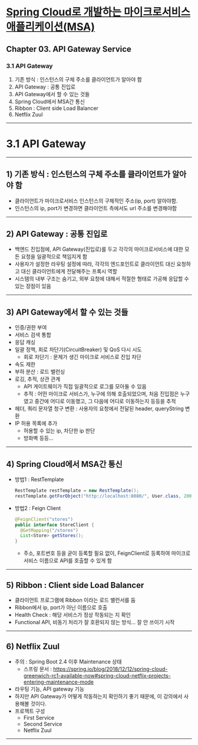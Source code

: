 # <a href = "../README.md" target="_blank">Spring Cloud로 개발하는 마이크로서비스 애플리케이션(MSA)</a>
## Chapter 03. API Gateway Service
### 3.1 API Gateway
1) 기존 방식 : 인스턴스의 구체 주소를 클라이언트가 알아야 함
2) API Gateway : 공통 진입로
3) API Gateway에서 할 수 있는 것들
4) Spring Cloud에서 MSA간 통신
5) Ribbon : Client side Load Balancer
6) Netflix Zuul

---

# 3.1 API Gateway

---

## 1) 기존 방식 : 인스턴스의 구체 주소를 클라이언트가 알아야 함
- 클라이언트가 마이크로서비스 인스턴스의 구체적인 주소(ip, port) 알아야함.
- 인스턴스의 ip, port가 변경하면 클라이언트 측에서도 url 주소를 변경해야함

---

## 2) API Gateway : 공통 진입로
- 백엔드 진입점에, API Gateway(진입로)를 두고 각각의 마이크로서비스에 대한 모든 요청을 일괄적으로 책임지게 함
- 사용자가 설정한 라우팅 설정에 따라, 각각의 엔드포인트로 클라이언트 대신 요청하고
대신 클라이언트에게 전달해주는 프록시 역할
- 시스템의 내부 구조는 숨기고, 외부 요청에 대해서 적절한 형태로 가공해 응답할 수 있는 장점이 있음

---

## 3) API Gateway에서 할 수 있는 것들
- 인증/권한 부여
- 서비스 검색 통합
- 응답 캐싱
- 일괄 정책, 회로 차단기(CircuitBreaker) 및 QoS 다시 시도
  - 회로 차단기 : 문제가 생긴 마이크로 서비스로 진입 차단
- 속도 제한
- 부하 분산 : 로드 밸런싱
- 로깅, 추적, 상관 관계
  - API 게이트웨이가 직접 일괄적으로 로그를 모아둘 수 있음
  - 추적 : 어떤 마이크로 서비스가, 누구에 의해 호출되었으며, 처음 진입점은 누구였고 중간에 어디로 이동했고, 그 다음에 어디로 이동하는지 등등을 추적
- 헤더, 쿼리 문자열 청구 변환 : 사용자의 요청에서 전달된 header, queryString 변환
- IP 허용 목록에 추가
  - 허용할 수 있는 ip, 차단한 ip 판단
  - 방화벽 등등...

---

## 4) Spring Cloud에서 MSA간 통신
- 방법1 : RestTemplate
  ```java
  RestTemplate restTemplate = new RestTemplate();
  restTemplate.getForObject("http://localhost:8080/", User.class, 200);
  ```
- 방법2 : Feign Client
  ```java
  @FeignClient("stores")
  public interface StoreClient {
    @GetMapping("/stores")
    List<Store> getStores();
  }
  ```
  - 주소, 포트번호 등을 굳이 등록할 필요 없이, FeignClient로 등록하여 마이크로서비스 이름으로 API를 호출할 수 있게 함

---

## 5) Ribbon : Client side Load Balancer
- 클라이언트 프로그램에 Ribbon 이라는 로드 밸런서를 둠
- Ribbon에서 ip, port가 아닌 이름으로 호출
- Health Check : 해당 서비스가 정상 작동되는 지 확인
- Functional API, 비동기 처리가 잘 호환되지 않는 방식... 잘 안 쓰이기 시작

---

## 6) Netflix Zuul 
- 주의 : Spring Boot 2.4 이후 Maintenance 상태
  - 스프링 문서 : https://spring.io/blog/2018/12/12/spring-cloud-greenwich-rc1-available-now#spring-cloud-netflix-projects-entering-maintenance-mode
- 라우팅 기능, API gateway 기능
- 하지만 API Gateway가 어떻게 작동하는지 확인하기 좋기 때문에, 이 강의에서 사용해볼 것이다.
- 프로젝트 구성
  - First Service
  - Second Service
  - Netflix Zuul

---
